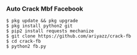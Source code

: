 ### Auto Crack Mbf Facebook
```
$ pkg update && pkg upgrade
$ pkg install python2 git
$ pip2 install requests mechanize
$ git clone https://github.com/ariyazz/crack-fb
$ cd crack-fb
$ python2 fb.py
```

